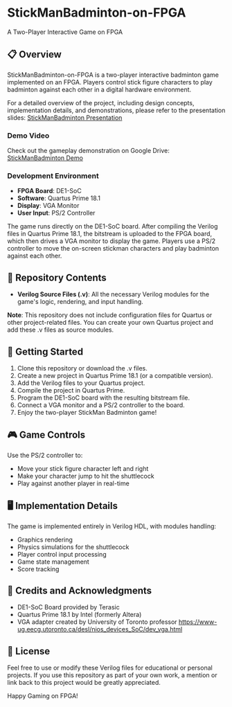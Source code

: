 # StickManBadminton-on-FPGA

A Two-Player Interactive Game on FPGA

## 📋 Overview

StickManBadminton-on-FPGA is a two-player interactive badminton game implemented on an FPGA. Players control stick figure characters to play badminton against each other in a digital hardware environment.

For a detailed overview of the project, including design concepts, implementation details, and demonstrations, please refer to the presentation slides:
[StickManBadminton Presentation](https://docs.google.com/presentation/d/1zoz6aC_Ih6Uw6YF6MzBEiaykrYxHg3aTIHqkL9wZQng/edit?usp=sharing)

### Demo Video
Check out the gameplay demonstration on Google Drive:
[StickManBadminton Demo](https://drive.google.com/file/d/1PP2bYJcBR7BYThMZTCKkJW73poz9YS4P/view?usp=sharing)

### Development Environment
- **FPGA Board**: DE1-SoC
- **Software**: Quartus Prime 18.1
- **Display**: VGA Monitor
- **User Input**: PS/2 Controller

The game runs directly on the DE1-SoC board. After compiling the Verilog files in Quartus Prime 18.1, the bitstream is uploaded to the FPGA board, which then drives a VGA monitor to display the game. Players use a PS/2 controller to move the on-screen stickman characters and play badminton against each other.

## 📁 Repository Contents

- **Verilog Source Files (.v)**: All the necessary Verilog modules for the game's logic, rendering, and input handling.

**Note**: This repository does not include configuration files for Quartus or other project-related files. You can create your own Quartus project and add these .v files as source modules.

## 🚀 Getting Started

1. Clone this repository or download the .v files.
2. Create a new project in Quartus Prime 18.1 (or a compatible version).
3. Add the Verilog files to your Quartus project.
4. Compile the project in Quartus Prime.
5. Program the DE1-SoC board with the resulting bitstream file.
6. Connect a VGA monitor and a PS/2 controller to the board.
7. Enjoy the two-player StickMan Badminton game!

## 🎮 Game Controls

Use the PS/2 controller to:
- Move your stick figure character left and right
- Make your character jump to hit the shuttlecock
- Play against another player in real-time

## 🖥️ Implementation Details

The game is implemented entirely in Verilog HDL, with modules handling:
- Graphics rendering
- Physics simulations for the shuttlecock
- Player control input processing
- Game state management
- Score tracking

## 🙏 Credits and Acknowledgments

- DE1-SoC Board provided by Terasic
- Quartus Prime 18.1 by Intel (formerly Altera)
- VGA adapter created by University of Toronto professor https://www-ug.eecg.utoronto.ca/desl/nios_devices_SoC/dev_vga.html
## 📄 License

Feel free to use or modify these Verilog files for educational or personal projects. If you use this repository as part of your own work, a mention or link back to this project would be greatly appreciated.

Happy Gaming on FPGA!
